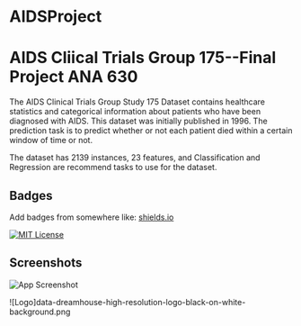 # AIDSProject

# AIDS Cliical Trials Group 175--Final Project ANA 630

The AIDS Clinical Trials Group Study 175 Dataset contains healthcare statistics and categorical information about patients who have been diagnosed with AIDS. This dataset was initially published in 1996. The prediction task is to predict whether or not each patient died within a certain window of time or not.

The dataset has 2139 instances, 23 features, and Classification and Regression are recommend tasks to use for the dataset.
## Badges

Add badges from somewhere like: [shields.io](https://shields.io/)

[![MIT License](https://img.shields.io/badge/License-MIT-green.svg)](https://choosealicense.com/licenses/mit/)



## Screenshots

![App Screenshot](https://via.placeholder.com/468x300?text=App+Screenshot+Here)


![Logo]data-dreamhouse-high-resolution-logo-black-on-white-background.png 
